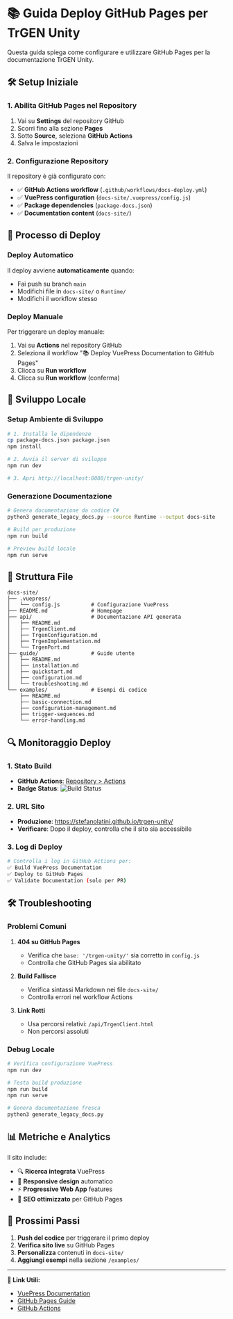 # 📚 Guida Deploy GitHub Pages per TrGEN Unity

Questa guida spiega come configurare e utilizzare GitHub Pages per la documentazione TrGEN Unity.

## 🛠️ Setup Iniziale

### 1. Abilita GitHub Pages nel Repository

1. Vai su **Settings** del repository GitHub
2. Scorri fino alla sezione **Pages**
3. Sotto **Source**, seleziona **GitHub Actions**
4. Salva le impostazioni

### 2. Configurazione Repository

Il repository è già configurato con:
- ✅ **GitHub Actions workflow** (`.github/workflows/docs-deploy.yml`)
- ✅ **VuePress configuration** (`docs-site/.vuepress/config.js`)
- ✅ **Package dependencies** (`package-docs.json`)
- ✅ **Documentation content** (`docs-site/`)

## 🚀 Processo di Deploy

### Deploy Automatico

Il deploy avviene **automaticamente** quando:
- Fai push su branch `main`
- Modifichi file in `docs-site/` o `Runtime/`
- Modifichi il workflow stesso

### Deploy Manuale

Per triggerare un deploy manuale:
1. Vai su **Actions** nel repository GitHub
2. Seleziona il workflow "📚 Deploy VuePress Documentation to GitHub Pages"
3. Clicca su **Run workflow**
4. Clicca su **Run workflow** (conferma)

## 🔧 Sviluppo Locale

### Setup Ambiente di Sviluppo

```bash
# 1. Installa le dipendenze
cp package-docs.json package.json
npm install

# 2. Avvia il server di sviluppo
npm run dev

# 3. Apri http://localhost:8080/trgen-unity/
```

### Generazione Documentazione

```bash
# Genera documentazione da codice C#
python3 generate_legacy_docs.py --source Runtime --output docs-site

# Build per produzione
npm run build

# Preview build locale
npm run serve
```

## 📝 Struttura File

```
docs-site/
├── .vuepress/
│   └── config.js          # Configurazione VuePress
├── README.md              # Homepage
├── api/                   # Documentazione API generata
│   ├── README.md
│   ├── TrgenClient.md
│   ├── TrgenConfiguration.md
│   ├── TrgenImplementation.md
│   └── TrgenPort.md
├── guide/                 # Guide utente
│   ├── README.md
│   ├── installation.md
│   ├── quickstart.md
│   ├── configuration.md
│   └── troubleshooting.md
└── examples/              # Esempi di codice
    ├── README.md
    ├── basic-connection.md
    ├── configuration-management.md
    ├── trigger-sequences.md
    └── error-handling.md
```

## 🔍 Monitoraggio Deploy

### 1. Stato Build

- **GitHub Actions**: [Repository > Actions](https://github.com/stefanolatini/trgen-unity/actions)
- **Badge Status**: ![Build Status](https://github.com/stefanolatini/trgen-unity/workflows/📚%20Deploy%20VuePress%20Documentation%20to%20GitHub%20Pages/badge.svg)

### 2. URL Sito

- **Produzione**: https://stefanolatini.github.io/trgen-unity/
- **Verificare**: Dopo il deploy, controlla che il sito sia accessibile

### 3. Log di Deploy

```bash
# Controlla i log in GitHub Actions per:
✅ Build VuePress Documentation
✅ Deploy to GitHub Pages
✅ Validate Documentation (solo per PR)
```

## 🛠️ Troubleshooting

### Problemi Comuni

1. **404 su GitHub Pages**
   - Verifica che `base: '/trgen-unity/'` sia corretto in `config.js`
   - Controlla che GitHub Pages sia abilitato

2. **Build Fallisce**
   - Verifica sintassi Markdown nei file `docs-site/`
   - Controlla errori nel workflow Actions

3. **Link Rotti**
   - Usa percorsi relativi: `/api/TrgenClient.html`
   - Non percorsi assoluti

### Debug Locale

```bash
# Verifica configurazione VuePress
npm run dev

# Testa build produzione
npm run build
npm run serve

# Genera documentazione fresca
python3 generate_legacy_docs.py
```

## 📊 Metriche e Analytics

Il sito include:
- 🔍 **Ricerca integrata** VuePress
- 📱 **Responsive design** automatico
- ⚡ **Progressive Web App** features
- 🎯 **SEO ottimizzato** per GitHub Pages

## 🎉 Prossimi Passi

1. **Push del codice** per triggerare il primo deploy
2. **Verifica sito live** su GitHub Pages
3. **Personalizza** contenuti in `docs-site/`
4. **Aggiungi esempi** nella sezione `/examples/`

---

**🔗 Link Utili:**
- [VuePress Documentation](https://vuepress.vuejs.org/)
- [GitHub Pages Guide](https://docs.github.com/en/pages)
- [GitHub Actions](https://docs.github.com/en/actions)